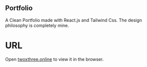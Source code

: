 ## Portfolio
A Clean Portfolio made with React.js and Tailwind Css. The design philosophy is completely mine.

# URL
Open [twoxthree.online](https://twoxthree.online) to view it in the browser.
